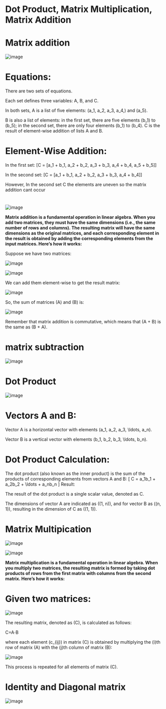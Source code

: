 # **Dot Product, Matrix Multiplication, Matrix Addition**

# **Matrix addition**

![image](https://github.com/user-attachments/assets/65001586-b67f-407f-b16d-0b7b82dde719)

# **Equations:** 
There are two sets of equations.

Each set defines three variables: A, B, and C.

In both sets, A is a list of five elements: (a_1, a_2, a_3, a_4,) and (a_5).

B is also a list of elements: in the first set, there are five elements (b_1) to (b_5); in the second set, there are only four elements (b_1) to (b_4).
C is the result of element-wise addition of lists A and B.

# **Element-Wise Addition:**

In the first set: [C = [a_1 + b_1, a_2 + b_2, a_3 + b_3, a_4 + b_4, a_5 + b_5]]

In the second set: [C = [a_1 + b_1, a_2 + b_2, a_3 + b_3, a_4 + b_4]]

However, In the second set C the elements are uneven so the matrix addition cant occur 

#

![image](https://github.com/user-attachments/assets/2869bb77-7f40-42a0-90ea-31f1c58ac783)

**Matrix addition is a fundamental operation in linear algebra. When you add two matrices, they must have the same dimensions (i.e., the same number of rows and columns). The resulting matrix will have the same dimensions as the original matrices, and each corresponding element in the result is obtained by adding the corresponding elements from the input matrices.
Here’s how it works:**

Suppose we have two matrices:

![image](https://github.com/user-attachments/assets/b1487104-234a-408a-a283-fced55cfe617)

![image](https://github.com/user-attachments/assets/324f0523-9ca8-42d8-821d-ecf595ac2cec)


We can add them element-wise to get the result matrix:

![image](https://github.com/user-attachments/assets/91f91d8d-6304-468e-8714-019f6c0933d0)


So, the sum of matrices (A) and (B) is:

![image](https://github.com/user-attachments/assets/3307df89-2add-4545-9db4-7405e49d4959)


Remember that matrix addition is commutative, which means that (A + B) is the same as (B + A).

# **matrix subtraction**

![image](https://github.com/user-attachments/assets/d9a58408-f2ee-40e8-8153-72483bc87d70)


# **Dot Product**

![image](https://github.com/user-attachments/assets/171d7e31-bef7-41ba-8cbb-b098de8e701e)

# **Vectors A and B:**
Vector A is a horizontal vector with elements (a_1, a_2, a_3, \ldots, a_n).

Vector B is a vertical vector with elements (b_1, b_2, b_3, \ldots, b_n).

# **Dot Product Calculation:**

The dot product (also known as the inner product) is the sum of the products of corresponding elements from vectors A and B: [ C = a_1b_1 + a_2b_2 + \ldots + a_nb_n ]
Result:

The result of the dot product is a single scalar value, denoted as C.

The dimensions of vector A are indicated as ((1, n)), and for vector B as ((n, 1)), resulting in the dimension of C as ((1, 1)).

# **Matrix Multipication**

![image](https://github.com/user-attachments/assets/e6b7d7fb-2a9e-4474-93a5-4df3ab5c2e47)

![image](https://github.com/user-attachments/assets/6c093f87-acca-4657-9b84-5bb11a8022a5)

**Matrix multiplication is a fundamental operation in linear algebra. When you multiply two matrices, the resulting matrix is formed by taking dot products of rows from the first matrix with columns from the second matrix. Here’s how it works:**

# **Given two matrices:**

![image](https://github.com/user-attachments/assets/899286c9-2616-485b-9a43-4f6ed2bf3d47)


The resulting matrix, denoted as (C), is calculated as follows:

C=A⋅B

where each element (c_{ij}) in matrix (C) is obtained by multiplying the (i)th row of matrix (A) with the (j)th column of matrix (B):

![image](https://github.com/user-attachments/assets/ea362c19-8004-47c9-b801-7c0387b54a96)

This process is repeated for all elements of matrix (C).

# **Identity and Diagonal matrix**

![image](https://github.com/user-attachments/assets/61ab59b7-ee78-4459-888a-7d46bbafd20b)



